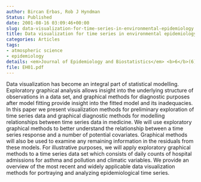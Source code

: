 ```yaml
---
author: Bircan Erbas, Rob J Hyndman
Status: Published
date: 2001-08-16 03:09:46+00:00
slug: data-visualization-for-time-series-in-environmental-epidemiology
title: Data visualization for time series in environmental epidemiology
categories: Articles
tags:
- atmospheric science
- epidemiology
details: <em>Journal of Epidemiology and Biostatistics</em> <b>6</b>(6), 433-443
file: EH01.pdf
---
```


Data visualization has become an integral part of statistical modelling. Exploratory graphical analysis allows insight into the underlying structure of observations in a data set, and graphical methods for diagnostic purposes after model fitting provide insight into the fitted model and its inadequacies. In this paper we present visualization methods for preliminary exploration of time series data and graphical diagnostic methods for modelling relationships between time series data in medicine. We will use exploratory graphical methods to better understand the relationship between a time series response and a number of potential covariates. Graphical methods will also be used to examine any remaining information in the residuals from these models. For illustrative purposes, we will apply exploratory graphical methods to a time series data set which consists of daily counts of hospital admissions for asthma and pollution and climatic variables. We provide an overview of the most recent and widely applicable data visualization methods for portraying and analyzing epidemiological time series.
